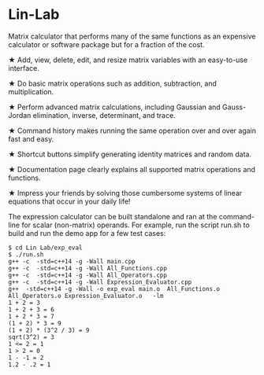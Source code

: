 # Lin-Lab
Matrix calculator that performs many of the same functions as an expensive calculator or software package but for a fraction of the cost.

★ Add, view, delete, edit, and resize matrix variables with an easy-to-use interface.

★ Do basic matrix operations such as addition, subtraction, and multiplication.

★ Perform advanced matrix calculations, including Gaussian and Gauss-Jordan elimination, inverse, determinant, and trace.

★ Command history makes running the same operation over and over again fast and easy.

★ Shortcut buttons simplify generating identity matrices and random data.

★ Documentation page clearly explains all supported matrix operations and functions.

★ Impress your friends by solving those cumbersome systems of linear equations that occur in your daily life!

The expression calculator can be built standalone and ran at the command-line for scalar (non-matrix) operands.
For example, run the script run.sh to build and run the demo app for a few test cases:
```
$ cd Lin Lab/exp_eval
$ ./run.sh
g++ -c  -std=c++14 -g -Wall main.cpp
g++ -c  -std=c++14 -g -Wall All_Functions.cpp
g++ -c  -std=c++14 -g -Wall All_Operators.cpp
g++ -c  -std=c++14 -g -Wall Expression_Evaluator.cpp
g++  -std=c++14 -g -Wall -o exp_eval main.o  All_Functions.o All_Operators.o Expression_Evaluator.o   -lm
1 + 2 = 3
1 + 2 + 3 = 6
1 + 2 * 3 = 7
(1 + 2) * 3 = 9
(1 + 2) * (3^2 / 3) = 9
sqrt(3^2) = 3
1 <= 2 = 1
1 > 2 = 0
1 - -1 = 2
1.2 - .2 = 1
```
